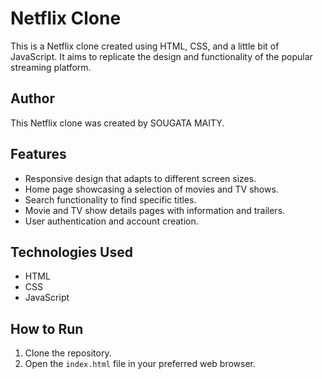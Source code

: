 # Netflix Clone

This is a Netflix clone created using HTML, CSS, and a little bit of JavaScript. It aims to replicate the design and functionality of the popular streaming platform.

## Author

This Netflix clone was created by SOUGATA MAITY.

## Features

- Responsive design that adapts to different screen sizes.
- Home page showcasing a selection of movies and TV shows.
- Search functionality to find specific titles.
- Movie and TV show details pages with information and trailers.
- User authentication and account creation.

## Technologies Used

- HTML
- CSS
- JavaScript

## How to Run

1. Clone the repository.
2. Open the ``` index.html ``` file in your preferred web browser.
